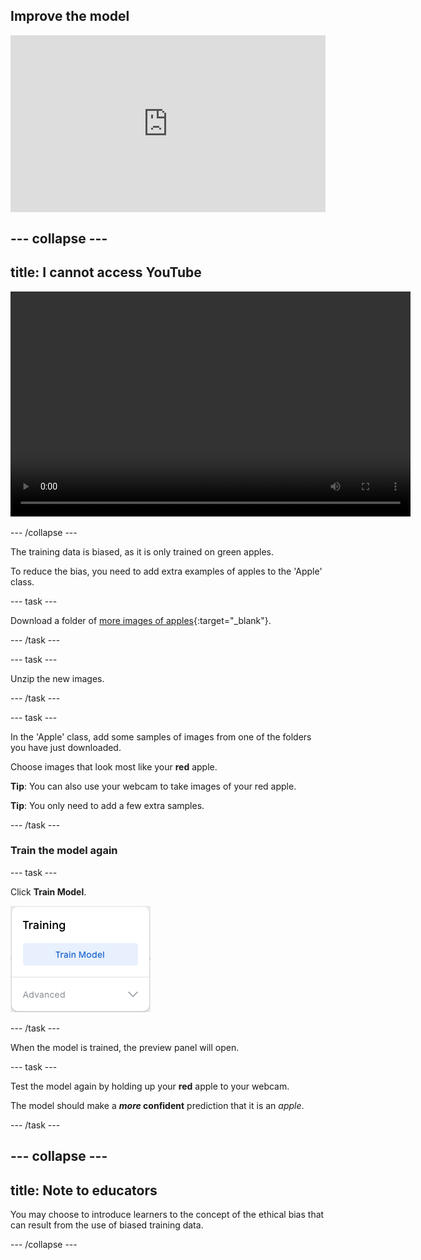 ## Improve the model

<html>
  <div style="position: relative; overflow: hidden; padding-top: 56.25%;">
    <iframe style="position: absolute; top: 0; left: 0; right: 0; width: 100%; height: 100%; border: none;" src="https://www.youtube.com/embed/XXXXXXXXXXX?rel=0&cc_load_policy=1" allowfullscreen allow="accelerometer; autoplay; clipboard-write; encrypted-media; gyroscope; picture-in-picture; web-share"></iframe>
  </div>
</html>

--- collapse ---
---
title: I cannot access YouTube
---

<video width="640" height="360" controls>
  <source src="images/XXXXXXXXXXX.mp4" type="video/mp4">
Your browser does not support the video tag.
</video>

--- /collapse ---

The training data is biased, as it is only trained on green apples.

To reduce the bias, you need to add extra examples of apples to the 'Apple' class.

--- task ---

Download a folder of [more images of apples](https://drive.google.com/drive/folders/1OIuoG7go72c7QririIpykJ4tW-arrtfA){:target="_blank"}.

--- /task ---

--- task ---

Unzip the new images.

--- /task ---

--- task ---

In the 'Apple' class, add some samples of images from one of the folders you have just downloaded.

Choose images that look most like your **red** apple.

**Tip**: You can also use your webcam to take images of your red apple.

**Tip**: You only need to add a few extra samples.

--- /task ---

### Train the model again

--- task ---

Click **Train Model**.

![The 'Train Model' button.](images/train_model.png)

--- /task ---

When the model is trained, the preview panel will open.

--- task ---

Test the model again by holding up your **red** apple to your webcam.

The model should make a ***more* confident** prediction that it is an *apple*.

--- /task ---

--- collapse ---
---
title: Note to educators
---

You may choose to introduce learners to the concept of the ethical bias that can result from the use of biased training data.

--- /collapse ---
